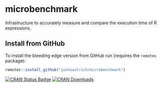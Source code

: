 # microbenchmark
Infrastructure to accurately measure and compare the execution time of R expressions.

## Install from GitHub

To install the bleeding edge version from GitHub run (requires the `remotes` package):

```r
remotes::install_github("joshuaulrich/microbenchmark")
```

[![CRAN Status Badge](https://www.r-pkg.org/badges/version/microbenchmark)](https://cran.r-project.org/web/packages/microbenchmark)
[![CRAN Downloads](https://cranlogs.r-pkg.org/badges/microbenchmark)](https://cran.rstudio.com/web/packages/microbenchmark/index.html)
